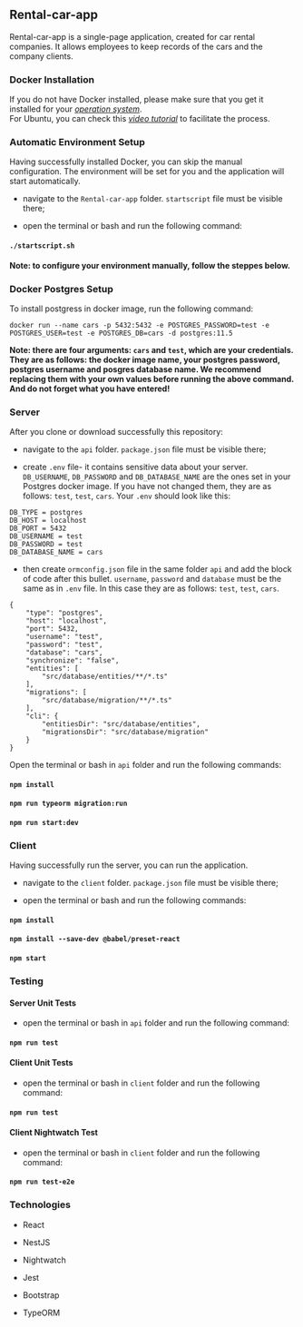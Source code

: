 ## Rental-car-app

Rental-car-app is a single-page application, created for car rental companies. It allows employees to keep records of the cars and the company clients.

### Docker Installation

If you do not have Docker installed, please make sure that you get it installed for your *[operation system](https://docs.docker.com/install/)*.<br>
For Ubuntu, you can check this *[video tutorial](https://www.youtube.com/watch?v=BahPNhvlKGU)* to facilitate the process.

### Automatic Environment Setup

Having successfully installed Docker, you can skip the manual configuration. The environment will be set for you and the application will start automatically. 

* navigate to the `Rental-car-app` folder. `startscript` file must be visible there;

* open the terminal or bash and run the following command:

#### **`./startscript.sh`**

**Note: to configure your environment manually, follow the steppes below.**

### Docker Postgres Setup

To install postgress in docker image, run the following command:

```
docker run --name cars -p 5432:5432 -e POSTGRES_PASSWORD=test -e POSTGRES_USER=test -e POSTGRES_DB=cars -d postgres:11.5
```

**Note: there are four arguments: `cars` and `test`, which are your credentials. They are as follows: the docker image name, your postgres password, postgres username and posgres database name. We recommend replacing them with your own values before running the above command. And do not forget what you have entered!**

### Server

After you clone or download successfully this repository:

* navigate to the `api` folder. `package.json` file must be visible there;

* create `.env` file- it contains sensitive data about your server. `DB_USERNAME`, `DB_PASSWORD` and `DB_DATABASE_NAME` are  the ones set in your Postgres docker image. If you have not changed them, they are as follows: `test`, `test`, `cars`. Your `.env` should look like this:

```
DB_TYPE = postgres
DB_HOST = localhost
DB_PORT = 5432
DB_USERNAME = test
DB_PASSWORD = test
DB_DATABASE_NAME = cars
```

* then create `ormconfig.json` file in the same folder `api` and add the block of code after this bullet. `username`, `password` and `database` must be the same as in `.env` file. In this case they are as follows: `test`, `test`, `cars`.

```
{
    "type": "postgres",
    "host": "localhost",
    "port": 5432,
    "username": "test",
    "password": "test",
    "database": "cars",
    "synchronize": "false",
    "entities": [
        "src/database/entities/**/*.ts"
    ],
    "migrations": [
        "src/database/migration/**/*.ts"
    ],
    "cli": {
        "entitiesDir": "src/database/entities",
        "migrationsDir": "src/database/migration"
    }
}
```

Open the terminal or bash in `api` folder and run the following commands:
 
#### **`npm install`**

#### **`npm run typeorm migration:run`**

#### **`npm run start:dev`**

### Client

Having successfully run the server, you can run the application.

* navigate to the `client` folder. `package.json` file must be visible there;

* open the terminal or bash and run the following commands:  

#### **`npm install`**

#### **`npm install --save-dev @babel/preset-react`**

#### **`npm start`**

### Testing

#### Server Unit Tests
* open the terminal or bash in `api` folder and run the following command:

#### **`npm run test`**

#### Client Unit Tests

* open the terminal or bash in `client` folder and run the following command:

#### **`npm run test`**

#### Client Nightwatch Test

* open the terminal or bash in `client` folder and run the following command:

#### **`npm run test-e2e`**

### Technologies

* React

* NestJS

* Nightwatch

* Jest

* Bootstrap

* TypeORM
